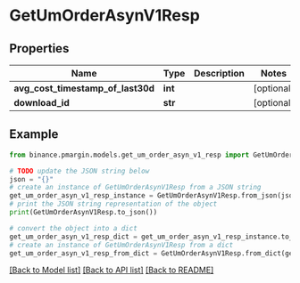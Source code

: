 # GetUmOrderAsynV1Resp


## Properties

Name | Type | Description | Notes
------------ | ------------- | ------------- | -------------
**avg_cost_timestamp_of_last30d** | **int** |  | [optional] 
**download_id** | **str** |  | [optional] 

## Example

```python
from binance.pmargin.models.get_um_order_asyn_v1_resp import GetUmOrderAsynV1Resp

# TODO update the JSON string below
json = "{}"
# create an instance of GetUmOrderAsynV1Resp from a JSON string
get_um_order_asyn_v1_resp_instance = GetUmOrderAsynV1Resp.from_json(json)
# print the JSON string representation of the object
print(GetUmOrderAsynV1Resp.to_json())

# convert the object into a dict
get_um_order_asyn_v1_resp_dict = get_um_order_asyn_v1_resp_instance.to_dict()
# create an instance of GetUmOrderAsynV1Resp from a dict
get_um_order_asyn_v1_resp_from_dict = GetUmOrderAsynV1Resp.from_dict(get_um_order_asyn_v1_resp_dict)
```
[[Back to Model list]](../README.md#documentation-for-models) [[Back to API list]](../README.md#documentation-for-api-endpoints) [[Back to README]](../README.md)


